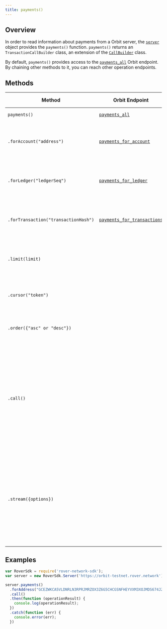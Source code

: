 ```yaml
---
title: payments()
---
```


## Overview

In order to read information about payments from a Orbit  server, the [`server`](./server.md) object provides the `payments()` function. `payments()` returns an `TransactionCallBuilder` class, an extension of the [`CallBuilder`](./call_builder.md) class.

By default, `payments()` provides access to the [`payments_all`](http://www.rover.network/developers/orbit/reference/endpoints/payments-all.html) Orbit  endpoint.  By chaining other methods to it, you can reach other operation endpoints.

## Methods

| Method | Orbit  Endpoint | Param Type | Description |
| --- | --- | --- | --- |
| `payments()` | [`payments_all`](http://www.rover.network/developers/orbit/reference/endpoints/payments-all.html) |  | Access all payments.
| `.forAccount("address")` | [`payments_for_account`](http://www.rover.network/developers/orbit/reference/endpoints/payments-for-account.html) | `string` | Pass in the address of a particular account to access its payments.|
| `.forLedger("ledgerSeq")` | [`payments_for_ledger`](http://www.rover.network/developers/orbit/reference/endpoints/payments-for-ledger.html) | `string` | Pass in the sequence of a particular ledger to access its payments. |
| `.forTransaction("transactionHash")` | [`payments_for_transactions`](http://www.rover.network/developers/orbit/reference/endpoints/payments-for-transaction.html) | `string` |  Pass in the hash of a particular transaction to access its payments. |
| `.limit(limit)` | | `integer` | Limits the number of returned resources to the given `limit`.|
| `.cursor("token")` | | `string` | Return only resources after the given paging token. |
| `.order({"asc" or "desc"})` | | `string` |  Order the returned collection in "asc" or "desc" order. |
| `.call()` | | | Triggers a HTTP Request to the Orbit  server based on the builder's current configuration.  Returns a `Promise` that resolves to the server's response.  For more on `Promise`, see [these docs](https://developer.mozilla.org/en-US/docs/Web/JavaScript/Reference/Global_Objects/Promise).|
| `.stream({options})` | | object of [properties](https://developer.mozilla.org/en-US/docs/Web/API/EventSource#Properties) | Creates an `EventSource` that listens for incoming messages from the server.  URL based on builder's current configuration.  For more on `EventSource`, see [these docs](https://developer.mozilla.org/en-US/docs/Web/API/EventSource). |


## Examples

```js
var RoverSdk = require('rover-network-sdk');
var server = new RoverSdk.Server('https://orbit-testnet.rover.network');

server.payments()
  .forAddress("GCEZWKCA5VLDNRLN3RPRJMRZOX3Z6G5CHCGSNFHEYVXM3XOJMDS674JZ")
  .call()
  .then(function (operationResult) {
    console.log(operationResult);
  })
  .catch(function (err) {
    console.error(err);
  })
```
